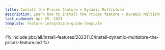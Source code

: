 ```yaml
---
title: Install the Prices feature + Dynamic Multistore
description: Learn how to install the Prices feature + Dynamic Multistore
last_updated: Apr 25, 2023
template: feature-integration-guide-template
---
```


{% include pbc/all/install-features/202311.0/install-dynamic-multistore-the-prices-feature.md %} <!-- To edit, see /_includes/pbc/all/install-features/202311.0/install-dynamic-multistore-the-prices-feature.md -->
